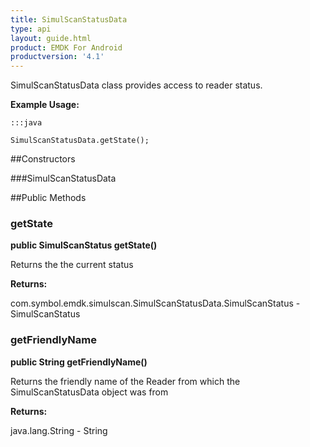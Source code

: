 ```yaml
---
title: SimulScanStatusData
type: api
layout: guide.html
product: EMDK For Android
productversion: '4.1'
---
```



SimulScanStatusData class provides access to reader status.
 
 

**Example Usage:**
	
	:::java
	
	SimulScanStatusData.getState();
	


##Constructors

###SimulScanStatusData



##Public Methods

### getState

**public SimulScanStatus getState()**

Returns the the current status

**Returns:**

com.symbol.emdk.simulscan.SimulScanStatusData.SimulScanStatus - SimulScanStatus

### getFriendlyName

**public String getFriendlyName()**

Returns the friendly name of the Reader from which the SimulScanStatusData 
 object was from

**Returns:**

java.lang.String - String













